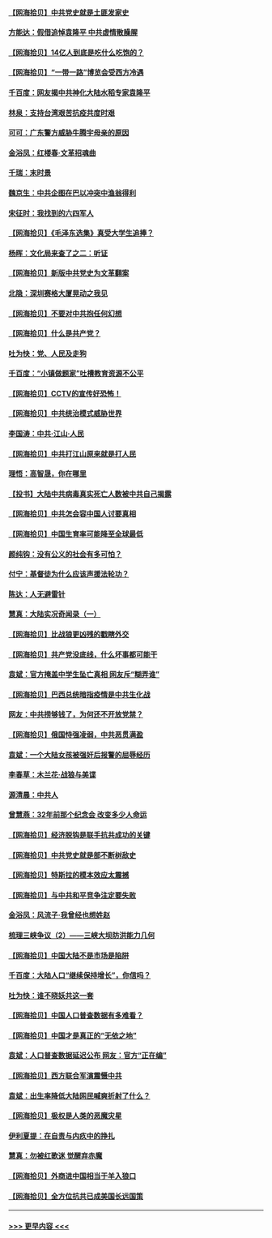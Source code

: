 #### [【网海拾贝】中共党史就是土匪发家史](../pages/nsc993/n12976478.md?t=05270302) 
#### [方能达：假借追悼袁隆平 中共虚情散臊腥](../pages/nsc993/n12976396.md?t=05270302) 
#### [【网海拾贝】14亿人到底是吃什么吃饱的？](../pages/nsc993/n12974125.md?t=05270302) 
#### [【网海拾贝】“一带一路”博览会受西方冷遇](../pages/nsc993/n12971787.md?t=05270302) 
#### [千百度：网友揭中共神化大陆水稻专家袁隆平](../pages/nsc993/n12971733.md?t=05270302) 
#### [林泉：支持台湾艰苦抗疫共度时艰](../pages/nsc993/n12971350.md?t=05270302) 
#### [可可：广东警方威胁牛腾宇母亲的原因](../pages/nsc993/n12971100.md?t=05270302) 
#### [金浴凤：红楼春·文革招魂曲](../pages/nsc993/n12970354.md?t=05270302) 
#### [千瑞：末时景](../pages/nsc993/n12970337.md?t=05270302) 
#### [魏京生：中共企图在巴以冲突中渔翁得利](../pages/nsc993/n12970286.md?t=05270302) 
#### [宋征时：我找到的六四军人](../pages/nsc993/n12970213.md?t=05270302) 
#### [【网海拾贝】《毛泽东选集》真受大学生追捧？](../pages/nsc993/n12968779.md?t=05270302) 
#### [杨晖：文化局来查了之二：听证](../pages/nsc993/n12966528.md?t=05270302) 
#### [【网海拾贝】新版中共党史为文革翻案](../pages/nsc993/n12967526.md?t=05270302) 
#### [北隐：深圳赛格大厦晃动之我见](../pages/nsc993/n12967393.md?t=05270302) 
#### [【网海拾贝】不要对中共抱任何幻想](../pages/nsc993/n12965222.md?t=05270302) 
#### [【网海拾贝】什么是共产党？](../pages/nsc993/n12962781.md?t=05270302) 
#### [吐为快：党、人民及走狗](../pages/nsc993/n12962747.md?t=05270302) 
#### [千百度：“小镇做题家”吐槽教育资源不公平](../pages/nsc993/n12962705.md?t=05270302) 
#### [【网海拾贝】CCTV的宣传好恐怖！](../pages/nsc993/n12959984.md?t=05270302) 
#### [【网海拾贝】中共统治模式威胁世界](../pages/nsc993/n12957622.md?t=05270302) 
#### [李国涛：中共‧江山‧人民](../pages/nsc993/n12957502.md?t=05270302) 
#### [【网海拾贝】中共打江山原来就是打人民](../pages/nsc993/n12954345.md?t=05270302) 
#### [理悟：高智晟，你在哪里](../pages/nsc993/n12953115.md?t=05270302) 
#### [【投书】大陆中共病毒真实死亡人数被中共自己揭露](../pages/nsc993/n12953050.md?t=05270302) 
#### [【网海拾贝】中共怎会容中国人讨要真相](../pages/nsc993/n12952161.md?t=05270302) 
#### [【网海拾贝】中国生育率可能降至全球最低](../pages/nsc993/n12948793.md?t=05270302) 
#### [颜纯钩：没有公义的社会有多可怕？](../pages/nsc993/n12947626.md?t=05270302) 
#### [付宁：基督徒为什么应该声援法轮功？](../pages/nsc993/n12947233.md?t=05270302) 
#### [陈达：人无避雷针](../pages/nsc993/n12947098.md?t=05270302) 
#### [慧真：大陆实况奇闻录（一）](../pages/nsc993/n12945811.md?t=05270302) 
#### [【网海拾贝】比战狼更凶残的戳瞎外交](../pages/nsc993/n12945717.md?t=05270302) 
#### [【网海拾贝】共产党没底线，什么坏事都可能干](../pages/nsc993/n12942090.md?t=05270302) 
#### [袁斌：官方掩盖中学生坠亡真相 网友斥“糊弄谁”](../pages/nsc993/n12942029.md?t=05270302) 
#### [【网海拾贝】巴西总统暗指疫情是中共生化战](../pages/nsc993/n12938999.md?t=05270302) 
#### [网友：中共捞够钱了，为何还不开放党禁？](../pages/nsc993/n12938952.md?t=05270302) 
#### [【网海拾贝】俄国恃强凌弱，中共恶贯满盈](../pages/nsc993/n12936626.md?t=05270302) 
#### [袁斌：一个大陆女孩被强奸后报警的屈辱经历](../pages/nsc993/n12936547.md?t=05270302) 
#### [李春草：木兰花·战狼与美谍](../pages/nsc993/n12935995.md?t=05270302) 
#### [源清晨：中共人](../pages/nsc993/n12935589.md?t=05270302) 
#### [曾慧燕：32年前那个纪念会 改变多少人命运](../pages/nsc993/n12934233.md?t=05270302) 
#### [【网海拾贝】经济脱钩是联手抗共成功的关键](../pages/nsc993/n12934176.md?t=05270302) 
#### [【网海拾贝】中共党史就是部不断树敌史](../pages/nsc993/n12932844.md?t=05270302) 
#### [【网海拾贝】特斯拉的模本效应太震撼](../pages/nsc993/n12925626.md?t=05270302) 
#### [【网海拾贝】与中共和平竞争注定要失败](../pages/nsc993/n12923326.md?t=05270302) 
#### [金浴凤：风流子‧我曾经也想姓赵](../pages/nsc993/n12920911.md?t=05270302) 
#### [梳理三峡争议（2）——三峡大坝防洪能力几何](../pages/nsc993/n12920173.md?t=05270302) 
#### [【网海拾贝】中国大陆不是市场是陷阱](../pages/nsc993/n12920143.md?t=05270302) 
#### [千百度：大陆人口“继续保持增长”，你信吗？](../pages/nsc993/n12918946.md?t=05270302) 
#### [吐为快：谁不晓妖共这一套](../pages/nsc993/n12918941.md?t=05270302) 
#### [【网海拾贝】中国人口普查数据有多难看？](../pages/nsc993/n12917822.md?t=05270302) 
#### [【网海拾贝】中国才是真正的“无依之地”](../pages/nsc993/n12915845.md?t=05270302) 
#### [袁斌：人口普查数据延迟公布 网友：官方“正在编”](../pages/nsc993/n12915748.md?t=05270302) 
#### [【网海拾贝】西方联合军演震慑中共](../pages/nsc993/n12913466.md?t=05270302) 
#### [袁斌：出生率降低大陆网民喊爽折射了什么？](../pages/nsc993/n12913365.md?t=05270302) 
#### [【网海拾贝】极权是人类的恶魔灾星](../pages/nsc993/n12910697.md?t=05270302) 
#### [伊利夏提：在自责与内疚中的挣扎](../pages/nsc993/n12910493.md?t=05270302) 
#### [慧真：勿被红歌迷 觉醒弃赤魔](../pages/nsc993/n12910485.md?t=05270302) 
#### [【网海拾贝】外商进中国相当于羊入狼口](../pages/nsc993/n12908274.md?t=05270302) 
#### [【网海拾贝】全方位抗共已成美国长远国策](../pages/nsc993/n12906878.md?t=05270302) 

----
#### [ >>> 更早内容 <<< ](../indexes/nsc993-earlier.md)

